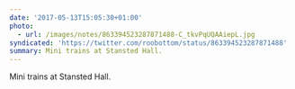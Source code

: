 ```yaml
---
date: '2017-05-13T15:05:30+01:00'
photo:
  - url: /images/notes/863394523287871488-C_tkvPqUQAAiepL.jpg
syndicated: 'https://twitter.com/roobottom/status/863394523287871488'
summary: Mini trains at Stansted Hall.
---
```

Mini trains at Stansted Hall. 
